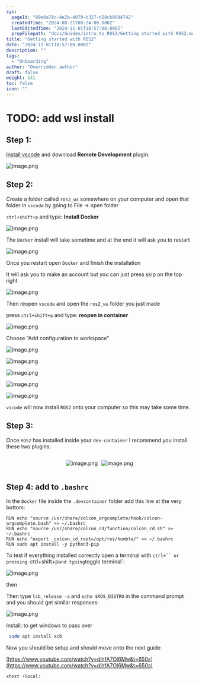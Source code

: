 ```yaml
---
sys:
  pageId: "89e0a78c-4e2b-4070-b327-d28cb0694742"
  createdTime: "2024-08-21T00:24:00.000Z"
  lastEditedTime: "2024-11-01T18:57:00.000Z"
  propFilepath: "docs/Guides/intro_to_ROS2/Getting started with ROS2.md"
title: "Getting started with ROS2"
date: "2024-11-01T18:57:00.000Z"
description: ""
tags:
  - "Onboarding"
author: "Overridden author"
draft: false
weight: 141
toc: false
icon: ""
---
```


# TODO: add wsl install

## Step 1:

[Install vscode](https://code.visualstudio.com/download) and download **Remote Development** plugin:

![image.png](https://prod-files-secure.s3.us-west-2.amazonaws.com/d518164a-d88e-44d1-a4ee-3adb3bd8bce0/efb52993-1881-4a40-b95e-6f020334f022/image.png?X-Amz-Algorithm=AWS4-HMAC-SHA256&X-Amz-Content-Sha256=UNSIGNED-PAYLOAD&X-Amz-Credential=ASIAZI2LB4666MFTZRKC%2F20250406%2Fus-west-2%2Fs3%2Faws4_request&X-Amz-Date=20250406T150706Z&X-Amz-Expires=3600&X-Amz-Security-Token=IQoJb3JpZ2luX2VjEMz%2F%2F%2F%2F%2F%2F%2F%2F%2F%2FwEaCXVzLXdlc3QtMiJHMEUCIQDa%2B5XFWZcpAYaqTvBBIiF7U1444%2B1gxPYyZmhx3qlyXgIgWTRIWULsu7G%2B5b70hRTfORAS8ZH2EguClXRxG1OZty4q%2FwMIRRAAGgw2Mzc0MjMxODM4MDUiDBR7HW2hVwnnLFiyYyrcA4wiC1ShHOoGhWRRoq9mpf76wCJu6KGsXBJCbn%2BfPDdt%2FLaYEdTpQesBWhcodjomJTiIarA67vLbt0MjmSznBQSMFbXXU6raiKeRa6OHaEt%2BNbdm161IMhfJFUWo2xl5GrLC4AXcZXkDSH8hVnyxpx6byQ0Ccy5aAQ5zIDWAzWADJVL0SGenmLc7GOM0EEh9%2BnZWyRienwwpCCJmN8Sk9t177dB5DkkMXoLR8%2FURnMrZznRuIkSCL9%2B7WxQa49JJT0%2Bz9x8bu6NE%2FOP0t%2Bp4UoJC%2FcHGtOS%2BRVgQmNoTvRKsDdWQKadBdWo%2Fne4HioeC8G3lhGTOd7Ak8w5np1Idg%2B6y9bQoW3eRqunSirxpAnS9HXy6i6l%2BUw6330BcRK3JZVYIiUjTIxmJZGt%2BtF5WZq%2F6hAWX9ambUWHtAL9I0eoYCWNqdKh6MoMzXDLCPZmR13CMb9v5dGXCRAjA3wfOcnK54Jxun20oc7sK8A%2B1g5DYHZ5TNKf%2BAXcBoeoqa1lSIlBGbX9YAx3CXVz9lzrkT3ltFpPYbQ9jLEI6cp6Azzuy6x985KIEs4POF5p3%2FIlwvuH3LuE6KNnaVSGy59Yb%2Fjg6Jhc5DEstOOG0yWr%2FTYjHJt5hPB7i6wlw0GXDMIvOyb8GOqUB9SJSBCiJ%2Be4lq7PIY6UWEb11CUpewrmcZQ%2BtMirRJVs5wDPkpnvRc2Pxe8qdoNWlUqQkph2lmLbPgPBu1yxoUrJbcbV4Cy7F2RiZ0CIoQ4BBQhkm9Cl%2FcCDEvL7gefUK13rVDA1DsedrUIsYlEDeGmgTek1S1UbP3puU5H9pBtC7gl9xZ3VqpN%2BZSyuBcfnHCe7yrpiMFYgXoi2mvbw7zp4SC9Qm&X-Amz-Signature=373e81c7dde9ad9120bda44e28efacf2c75782f0313379759db84c3f5f14463b&X-Amz-SignedHeaders=host&x-id=GetObject)

## Step 2:

Create a folder called `ros2_ws` somewhere on your computer and open that folder in `vscode` by going to File → open folder 

`ctrl+shift+p` and type: **Install Docker**

![image.png](https://prod-files-secure.s3.us-west-2.amazonaws.com/d518164a-d88e-44d1-a4ee-3adb3bd8bce0/2269dc0e-1cd5-47ff-bceb-c04ad9b2eab0/image.png?X-Amz-Algorithm=AWS4-HMAC-SHA256&X-Amz-Content-Sha256=UNSIGNED-PAYLOAD&X-Amz-Credential=ASIAZI2LB4666MFTZRKC%2F20250406%2Fus-west-2%2Fs3%2Faws4_request&X-Amz-Date=20250406T150706Z&X-Amz-Expires=3600&X-Amz-Security-Token=IQoJb3JpZ2luX2VjEMz%2F%2F%2F%2F%2F%2F%2F%2F%2F%2FwEaCXVzLXdlc3QtMiJHMEUCIQDa%2B5XFWZcpAYaqTvBBIiF7U1444%2B1gxPYyZmhx3qlyXgIgWTRIWULsu7G%2B5b70hRTfORAS8ZH2EguClXRxG1OZty4q%2FwMIRRAAGgw2Mzc0MjMxODM4MDUiDBR7HW2hVwnnLFiyYyrcA4wiC1ShHOoGhWRRoq9mpf76wCJu6KGsXBJCbn%2BfPDdt%2FLaYEdTpQesBWhcodjomJTiIarA67vLbt0MjmSznBQSMFbXXU6raiKeRa6OHaEt%2BNbdm161IMhfJFUWo2xl5GrLC4AXcZXkDSH8hVnyxpx6byQ0Ccy5aAQ5zIDWAzWADJVL0SGenmLc7GOM0EEh9%2BnZWyRienwwpCCJmN8Sk9t177dB5DkkMXoLR8%2FURnMrZznRuIkSCL9%2B7WxQa49JJT0%2Bz9x8bu6NE%2FOP0t%2Bp4UoJC%2FcHGtOS%2BRVgQmNoTvRKsDdWQKadBdWo%2Fne4HioeC8G3lhGTOd7Ak8w5np1Idg%2B6y9bQoW3eRqunSirxpAnS9HXy6i6l%2BUw6330BcRK3JZVYIiUjTIxmJZGt%2BtF5WZq%2F6hAWX9ambUWHtAL9I0eoYCWNqdKh6MoMzXDLCPZmR13CMb9v5dGXCRAjA3wfOcnK54Jxun20oc7sK8A%2B1g5DYHZ5TNKf%2BAXcBoeoqa1lSIlBGbX9YAx3CXVz9lzrkT3ltFpPYbQ9jLEI6cp6Azzuy6x985KIEs4POF5p3%2FIlwvuH3LuE6KNnaVSGy59Yb%2Fjg6Jhc5DEstOOG0yWr%2FTYjHJt5hPB7i6wlw0GXDMIvOyb8GOqUB9SJSBCiJ%2Be4lq7PIY6UWEb11CUpewrmcZQ%2BtMirRJVs5wDPkpnvRc2Pxe8qdoNWlUqQkph2lmLbPgPBu1yxoUrJbcbV4Cy7F2RiZ0CIoQ4BBQhkm9Cl%2FcCDEvL7gefUK13rVDA1DsedrUIsYlEDeGmgTek1S1UbP3puU5H9pBtC7gl9xZ3VqpN%2BZSyuBcfnHCe7yrpiMFYgXoi2mvbw7zp4SC9Qm&X-Amz-Signature=0e682f2a945f0c0db92347529868197559f5453d017d4f83ee29b1c81d2ace8a&X-Amz-SignedHeaders=host&x-id=GetObject)

The `Docker` install will take sometime and at the end it will ask you to restart

![image.png](https://prod-files-secure.s3.us-west-2.amazonaws.com/d518164a-d88e-44d1-a4ee-3adb3bd8bce0/ed233f78-be33-4b1f-b89c-9c346c0e961e/image.png?X-Amz-Algorithm=AWS4-HMAC-SHA256&X-Amz-Content-Sha256=UNSIGNED-PAYLOAD&X-Amz-Credential=ASIAZI2LB4666MFTZRKC%2F20250406%2Fus-west-2%2Fs3%2Faws4_request&X-Amz-Date=20250406T150706Z&X-Amz-Expires=3600&X-Amz-Security-Token=IQoJb3JpZ2luX2VjEMz%2F%2F%2F%2F%2F%2F%2F%2F%2F%2FwEaCXVzLXdlc3QtMiJHMEUCIQDa%2B5XFWZcpAYaqTvBBIiF7U1444%2B1gxPYyZmhx3qlyXgIgWTRIWULsu7G%2B5b70hRTfORAS8ZH2EguClXRxG1OZty4q%2FwMIRRAAGgw2Mzc0MjMxODM4MDUiDBR7HW2hVwnnLFiyYyrcA4wiC1ShHOoGhWRRoq9mpf76wCJu6KGsXBJCbn%2BfPDdt%2FLaYEdTpQesBWhcodjomJTiIarA67vLbt0MjmSznBQSMFbXXU6raiKeRa6OHaEt%2BNbdm161IMhfJFUWo2xl5GrLC4AXcZXkDSH8hVnyxpx6byQ0Ccy5aAQ5zIDWAzWADJVL0SGenmLc7GOM0EEh9%2BnZWyRienwwpCCJmN8Sk9t177dB5DkkMXoLR8%2FURnMrZznRuIkSCL9%2B7WxQa49JJT0%2Bz9x8bu6NE%2FOP0t%2Bp4UoJC%2FcHGtOS%2BRVgQmNoTvRKsDdWQKadBdWo%2Fne4HioeC8G3lhGTOd7Ak8w5np1Idg%2B6y9bQoW3eRqunSirxpAnS9HXy6i6l%2BUw6330BcRK3JZVYIiUjTIxmJZGt%2BtF5WZq%2F6hAWX9ambUWHtAL9I0eoYCWNqdKh6MoMzXDLCPZmR13CMb9v5dGXCRAjA3wfOcnK54Jxun20oc7sK8A%2B1g5DYHZ5TNKf%2BAXcBoeoqa1lSIlBGbX9YAx3CXVz9lzrkT3ltFpPYbQ9jLEI6cp6Azzuy6x985KIEs4POF5p3%2FIlwvuH3LuE6KNnaVSGy59Yb%2Fjg6Jhc5DEstOOG0yWr%2FTYjHJt5hPB7i6wlw0GXDMIvOyb8GOqUB9SJSBCiJ%2Be4lq7PIY6UWEb11CUpewrmcZQ%2BtMirRJVs5wDPkpnvRc2Pxe8qdoNWlUqQkph2lmLbPgPBu1yxoUrJbcbV4Cy7F2RiZ0CIoQ4BBQhkm9Cl%2FcCDEvL7gefUK13rVDA1DsedrUIsYlEDeGmgTek1S1UbP3puU5H9pBtC7gl9xZ3VqpN%2BZSyuBcfnHCe7yrpiMFYgXoi2mvbw7zp4SC9Qm&X-Amz-Signature=d793020ca1e51e13083e2f8cc8bf7f02d86e001bd75150a08a3864327fb5772b&X-Amz-SignedHeaders=host&x-id=GetObject)

Once you restart open `Docker` and finish the installation

It will ask you to make an account but you can just press skip on the top right

![image.png](https://prod-files-secure.s3.us-west-2.amazonaws.com/d518164a-d88e-44d1-a4ee-3adb3bd8bce0/21010ad9-1659-4fd9-9f59-9932a09b2a3d/image.png?X-Amz-Algorithm=AWS4-HMAC-SHA256&X-Amz-Content-Sha256=UNSIGNED-PAYLOAD&X-Amz-Credential=ASIAZI2LB4666MFTZRKC%2F20250406%2Fus-west-2%2Fs3%2Faws4_request&X-Amz-Date=20250406T150706Z&X-Amz-Expires=3600&X-Amz-Security-Token=IQoJb3JpZ2luX2VjEMz%2F%2F%2F%2F%2F%2F%2F%2F%2F%2FwEaCXVzLXdlc3QtMiJHMEUCIQDa%2B5XFWZcpAYaqTvBBIiF7U1444%2B1gxPYyZmhx3qlyXgIgWTRIWULsu7G%2B5b70hRTfORAS8ZH2EguClXRxG1OZty4q%2FwMIRRAAGgw2Mzc0MjMxODM4MDUiDBR7HW2hVwnnLFiyYyrcA4wiC1ShHOoGhWRRoq9mpf76wCJu6KGsXBJCbn%2BfPDdt%2FLaYEdTpQesBWhcodjomJTiIarA67vLbt0MjmSznBQSMFbXXU6raiKeRa6OHaEt%2BNbdm161IMhfJFUWo2xl5GrLC4AXcZXkDSH8hVnyxpx6byQ0Ccy5aAQ5zIDWAzWADJVL0SGenmLc7GOM0EEh9%2BnZWyRienwwpCCJmN8Sk9t177dB5DkkMXoLR8%2FURnMrZznRuIkSCL9%2B7WxQa49JJT0%2Bz9x8bu6NE%2FOP0t%2Bp4UoJC%2FcHGtOS%2BRVgQmNoTvRKsDdWQKadBdWo%2Fne4HioeC8G3lhGTOd7Ak8w5np1Idg%2B6y9bQoW3eRqunSirxpAnS9HXy6i6l%2BUw6330BcRK3JZVYIiUjTIxmJZGt%2BtF5WZq%2F6hAWX9ambUWHtAL9I0eoYCWNqdKh6MoMzXDLCPZmR13CMb9v5dGXCRAjA3wfOcnK54Jxun20oc7sK8A%2B1g5DYHZ5TNKf%2BAXcBoeoqa1lSIlBGbX9YAx3CXVz9lzrkT3ltFpPYbQ9jLEI6cp6Azzuy6x985KIEs4POF5p3%2FIlwvuH3LuE6KNnaVSGy59Yb%2Fjg6Jhc5DEstOOG0yWr%2FTYjHJt5hPB7i6wlw0GXDMIvOyb8GOqUB9SJSBCiJ%2Be4lq7PIY6UWEb11CUpewrmcZQ%2BtMirRJVs5wDPkpnvRc2Pxe8qdoNWlUqQkph2lmLbPgPBu1yxoUrJbcbV4Cy7F2RiZ0CIoQ4BBQhkm9Cl%2FcCDEvL7gefUK13rVDA1DsedrUIsYlEDeGmgTek1S1UbP3puU5H9pBtC7gl9xZ3VqpN%2BZSyuBcfnHCe7yrpiMFYgXoi2mvbw7zp4SC9Qm&X-Amz-Signature=3ce7ec7f4bf4e769d166417b7b6a36e7cb755cd3a2c7c14adcb331c67cfcc314&X-Amz-SignedHeaders=host&x-id=GetObject)

Then reopen `vscode` and open the `ros2_ws` folder you just made

press `ctrl+shift+p` and type: **reopen in container**

![image.png](https://prod-files-secure.s3.us-west-2.amazonaws.com/d518164a-d88e-44d1-a4ee-3adb3bd8bce0/4e93b8c2-41ad-488c-8095-c74205196118/image.png?X-Amz-Algorithm=AWS4-HMAC-SHA256&X-Amz-Content-Sha256=UNSIGNED-PAYLOAD&X-Amz-Credential=ASIAZI2LB4666MFTZRKC%2F20250406%2Fus-west-2%2Fs3%2Faws4_request&X-Amz-Date=20250406T150706Z&X-Amz-Expires=3600&X-Amz-Security-Token=IQoJb3JpZ2luX2VjEMz%2F%2F%2F%2F%2F%2F%2F%2F%2F%2FwEaCXVzLXdlc3QtMiJHMEUCIQDa%2B5XFWZcpAYaqTvBBIiF7U1444%2B1gxPYyZmhx3qlyXgIgWTRIWULsu7G%2B5b70hRTfORAS8ZH2EguClXRxG1OZty4q%2FwMIRRAAGgw2Mzc0MjMxODM4MDUiDBR7HW2hVwnnLFiyYyrcA4wiC1ShHOoGhWRRoq9mpf76wCJu6KGsXBJCbn%2BfPDdt%2FLaYEdTpQesBWhcodjomJTiIarA67vLbt0MjmSznBQSMFbXXU6raiKeRa6OHaEt%2BNbdm161IMhfJFUWo2xl5GrLC4AXcZXkDSH8hVnyxpx6byQ0Ccy5aAQ5zIDWAzWADJVL0SGenmLc7GOM0EEh9%2BnZWyRienwwpCCJmN8Sk9t177dB5DkkMXoLR8%2FURnMrZznRuIkSCL9%2B7WxQa49JJT0%2Bz9x8bu6NE%2FOP0t%2Bp4UoJC%2FcHGtOS%2BRVgQmNoTvRKsDdWQKadBdWo%2Fne4HioeC8G3lhGTOd7Ak8w5np1Idg%2B6y9bQoW3eRqunSirxpAnS9HXy6i6l%2BUw6330BcRK3JZVYIiUjTIxmJZGt%2BtF5WZq%2F6hAWX9ambUWHtAL9I0eoYCWNqdKh6MoMzXDLCPZmR13CMb9v5dGXCRAjA3wfOcnK54Jxun20oc7sK8A%2B1g5DYHZ5TNKf%2BAXcBoeoqa1lSIlBGbX9YAx3CXVz9lzrkT3ltFpPYbQ9jLEI6cp6Azzuy6x985KIEs4POF5p3%2FIlwvuH3LuE6KNnaVSGy59Yb%2Fjg6Jhc5DEstOOG0yWr%2FTYjHJt5hPB7i6wlw0GXDMIvOyb8GOqUB9SJSBCiJ%2Be4lq7PIY6UWEb11CUpewrmcZQ%2BtMirRJVs5wDPkpnvRc2Pxe8qdoNWlUqQkph2lmLbPgPBu1yxoUrJbcbV4Cy7F2RiZ0CIoQ4BBQhkm9Cl%2FcCDEvL7gefUK13rVDA1DsedrUIsYlEDeGmgTek1S1UbP3puU5H9pBtC7gl9xZ3VqpN%2BZSyuBcfnHCe7yrpiMFYgXoi2mvbw7zp4SC9Qm&X-Amz-Signature=01a21ecf7aec34855661d05cd23eba71fc332c4b086ae919883717b97c7191a4&X-Amz-SignedHeaders=host&x-id=GetObject)

Choose “Add configuration to workspace”

![image.png](https://prod-files-secure.s3.us-west-2.amazonaws.com/d518164a-d88e-44d1-a4ee-3adb3bd8bce0/9560b282-5060-4989-ba37-97e7b2c22476/image.png?X-Amz-Algorithm=AWS4-HMAC-SHA256&X-Amz-Content-Sha256=UNSIGNED-PAYLOAD&X-Amz-Credential=ASIAZI2LB4666MFTZRKC%2F20250406%2Fus-west-2%2Fs3%2Faws4_request&X-Amz-Date=20250406T150706Z&X-Amz-Expires=3600&X-Amz-Security-Token=IQoJb3JpZ2luX2VjEMz%2F%2F%2F%2F%2F%2F%2F%2F%2F%2FwEaCXVzLXdlc3QtMiJHMEUCIQDa%2B5XFWZcpAYaqTvBBIiF7U1444%2B1gxPYyZmhx3qlyXgIgWTRIWULsu7G%2B5b70hRTfORAS8ZH2EguClXRxG1OZty4q%2FwMIRRAAGgw2Mzc0MjMxODM4MDUiDBR7HW2hVwnnLFiyYyrcA4wiC1ShHOoGhWRRoq9mpf76wCJu6KGsXBJCbn%2BfPDdt%2FLaYEdTpQesBWhcodjomJTiIarA67vLbt0MjmSznBQSMFbXXU6raiKeRa6OHaEt%2BNbdm161IMhfJFUWo2xl5GrLC4AXcZXkDSH8hVnyxpx6byQ0Ccy5aAQ5zIDWAzWADJVL0SGenmLc7GOM0EEh9%2BnZWyRienwwpCCJmN8Sk9t177dB5DkkMXoLR8%2FURnMrZznRuIkSCL9%2B7WxQa49JJT0%2Bz9x8bu6NE%2FOP0t%2Bp4UoJC%2FcHGtOS%2BRVgQmNoTvRKsDdWQKadBdWo%2Fne4HioeC8G3lhGTOd7Ak8w5np1Idg%2B6y9bQoW3eRqunSirxpAnS9HXy6i6l%2BUw6330BcRK3JZVYIiUjTIxmJZGt%2BtF5WZq%2F6hAWX9ambUWHtAL9I0eoYCWNqdKh6MoMzXDLCPZmR13CMb9v5dGXCRAjA3wfOcnK54Jxun20oc7sK8A%2B1g5DYHZ5TNKf%2BAXcBoeoqa1lSIlBGbX9YAx3CXVz9lzrkT3ltFpPYbQ9jLEI6cp6Azzuy6x985KIEs4POF5p3%2FIlwvuH3LuE6KNnaVSGy59Yb%2Fjg6Jhc5DEstOOG0yWr%2FTYjHJt5hPB7i6wlw0GXDMIvOyb8GOqUB9SJSBCiJ%2Be4lq7PIY6UWEb11CUpewrmcZQ%2BtMirRJVs5wDPkpnvRc2Pxe8qdoNWlUqQkph2lmLbPgPBu1yxoUrJbcbV4Cy7F2RiZ0CIoQ4BBQhkm9Cl%2FcCDEvL7gefUK13rVDA1DsedrUIsYlEDeGmgTek1S1UbP3puU5H9pBtC7gl9xZ3VqpN%2BZSyuBcfnHCe7yrpiMFYgXoi2mvbw7zp4SC9Qm&X-Amz-Signature=d3606d9e96c46eb286c6a43bb1eaf56e02897e14eb9b9a4d6f11fca1a7145c7e&X-Amz-SignedHeaders=host&x-id=GetObject)

![image.png](https://prod-files-secure.s3.us-west-2.amazonaws.com/d518164a-d88e-44d1-a4ee-3adb3bd8bce0/2ee63f81-886b-48e8-a553-dc6e5eac99e4/image.png?X-Amz-Algorithm=AWS4-HMAC-SHA256&X-Amz-Content-Sha256=UNSIGNED-PAYLOAD&X-Amz-Credential=ASIAZI2LB4666MFTZRKC%2F20250406%2Fus-west-2%2Fs3%2Faws4_request&X-Amz-Date=20250406T150706Z&X-Amz-Expires=3600&X-Amz-Security-Token=IQoJb3JpZ2luX2VjEMz%2F%2F%2F%2F%2F%2F%2F%2F%2F%2FwEaCXVzLXdlc3QtMiJHMEUCIQDa%2B5XFWZcpAYaqTvBBIiF7U1444%2B1gxPYyZmhx3qlyXgIgWTRIWULsu7G%2B5b70hRTfORAS8ZH2EguClXRxG1OZty4q%2FwMIRRAAGgw2Mzc0MjMxODM4MDUiDBR7HW2hVwnnLFiyYyrcA4wiC1ShHOoGhWRRoq9mpf76wCJu6KGsXBJCbn%2BfPDdt%2FLaYEdTpQesBWhcodjomJTiIarA67vLbt0MjmSznBQSMFbXXU6raiKeRa6OHaEt%2BNbdm161IMhfJFUWo2xl5GrLC4AXcZXkDSH8hVnyxpx6byQ0Ccy5aAQ5zIDWAzWADJVL0SGenmLc7GOM0EEh9%2BnZWyRienwwpCCJmN8Sk9t177dB5DkkMXoLR8%2FURnMrZznRuIkSCL9%2B7WxQa49JJT0%2Bz9x8bu6NE%2FOP0t%2Bp4UoJC%2FcHGtOS%2BRVgQmNoTvRKsDdWQKadBdWo%2Fne4HioeC8G3lhGTOd7Ak8w5np1Idg%2B6y9bQoW3eRqunSirxpAnS9HXy6i6l%2BUw6330BcRK3JZVYIiUjTIxmJZGt%2BtF5WZq%2F6hAWX9ambUWHtAL9I0eoYCWNqdKh6MoMzXDLCPZmR13CMb9v5dGXCRAjA3wfOcnK54Jxun20oc7sK8A%2B1g5DYHZ5TNKf%2BAXcBoeoqa1lSIlBGbX9YAx3CXVz9lzrkT3ltFpPYbQ9jLEI6cp6Azzuy6x985KIEs4POF5p3%2FIlwvuH3LuE6KNnaVSGy59Yb%2Fjg6Jhc5DEstOOG0yWr%2FTYjHJt5hPB7i6wlw0GXDMIvOyb8GOqUB9SJSBCiJ%2Be4lq7PIY6UWEb11CUpewrmcZQ%2BtMirRJVs5wDPkpnvRc2Pxe8qdoNWlUqQkph2lmLbPgPBu1yxoUrJbcbV4Cy7F2RiZ0CIoQ4BBQhkm9Cl%2FcCDEvL7gefUK13rVDA1DsedrUIsYlEDeGmgTek1S1UbP3puU5H9pBtC7gl9xZ3VqpN%2BZSyuBcfnHCe7yrpiMFYgXoi2mvbw7zp4SC9Qm&X-Amz-Signature=3d552fcd094bfddc013b67d9ad908210af2b27c30ade081a2da69ece31717fbe&X-Amz-SignedHeaders=host&x-id=GetObject)

![image.png](https://prod-files-secure.s3.us-west-2.amazonaws.com/d518164a-d88e-44d1-a4ee-3adb3bd8bce0/ae1580b2-b048-407e-aed9-b584224a7a04/image.png?X-Amz-Algorithm=AWS4-HMAC-SHA256&X-Amz-Content-Sha256=UNSIGNED-PAYLOAD&X-Amz-Credential=ASIAZI2LB4666MFTZRKC%2F20250406%2Fus-west-2%2Fs3%2Faws4_request&X-Amz-Date=20250406T150706Z&X-Amz-Expires=3600&X-Amz-Security-Token=IQoJb3JpZ2luX2VjEMz%2F%2F%2F%2F%2F%2F%2F%2F%2F%2FwEaCXVzLXdlc3QtMiJHMEUCIQDa%2B5XFWZcpAYaqTvBBIiF7U1444%2B1gxPYyZmhx3qlyXgIgWTRIWULsu7G%2B5b70hRTfORAS8ZH2EguClXRxG1OZty4q%2FwMIRRAAGgw2Mzc0MjMxODM4MDUiDBR7HW2hVwnnLFiyYyrcA4wiC1ShHOoGhWRRoq9mpf76wCJu6KGsXBJCbn%2BfPDdt%2FLaYEdTpQesBWhcodjomJTiIarA67vLbt0MjmSznBQSMFbXXU6raiKeRa6OHaEt%2BNbdm161IMhfJFUWo2xl5GrLC4AXcZXkDSH8hVnyxpx6byQ0Ccy5aAQ5zIDWAzWADJVL0SGenmLc7GOM0EEh9%2BnZWyRienwwpCCJmN8Sk9t177dB5DkkMXoLR8%2FURnMrZznRuIkSCL9%2B7WxQa49JJT0%2Bz9x8bu6NE%2FOP0t%2Bp4UoJC%2FcHGtOS%2BRVgQmNoTvRKsDdWQKadBdWo%2Fne4HioeC8G3lhGTOd7Ak8w5np1Idg%2B6y9bQoW3eRqunSirxpAnS9HXy6i6l%2BUw6330BcRK3JZVYIiUjTIxmJZGt%2BtF5WZq%2F6hAWX9ambUWHtAL9I0eoYCWNqdKh6MoMzXDLCPZmR13CMb9v5dGXCRAjA3wfOcnK54Jxun20oc7sK8A%2B1g5DYHZ5TNKf%2BAXcBoeoqa1lSIlBGbX9YAx3CXVz9lzrkT3ltFpPYbQ9jLEI6cp6Azzuy6x985KIEs4POF5p3%2FIlwvuH3LuE6KNnaVSGy59Yb%2Fjg6Jhc5DEstOOG0yWr%2FTYjHJt5hPB7i6wlw0GXDMIvOyb8GOqUB9SJSBCiJ%2Be4lq7PIY6UWEb11CUpewrmcZQ%2BtMirRJVs5wDPkpnvRc2Pxe8qdoNWlUqQkph2lmLbPgPBu1yxoUrJbcbV4Cy7F2RiZ0CIoQ4BBQhkm9Cl%2FcCDEvL7gefUK13rVDA1DsedrUIsYlEDeGmgTek1S1UbP3puU5H9pBtC7gl9xZ3VqpN%2BZSyuBcfnHCe7yrpiMFYgXoi2mvbw7zp4SC9Qm&X-Amz-Signature=43518de65b21b6692dbee6450f283a2c96e4d3c365012877dd4fbadb39be4aef&X-Amz-SignedHeaders=host&x-id=GetObject)

![image.png](https://prod-files-secure.s3.us-west-2.amazonaws.com/d518164a-d88e-44d1-a4ee-3adb3bd8bce0/53255b28-f75e-430f-b9e3-c0ac8577e42b/image.png?X-Amz-Algorithm=AWS4-HMAC-SHA256&X-Amz-Content-Sha256=UNSIGNED-PAYLOAD&X-Amz-Credential=ASIAZI2LB4666MFTZRKC%2F20250406%2Fus-west-2%2Fs3%2Faws4_request&X-Amz-Date=20250406T150706Z&X-Amz-Expires=3600&X-Amz-Security-Token=IQoJb3JpZ2luX2VjEMz%2F%2F%2F%2F%2F%2F%2F%2F%2F%2FwEaCXVzLXdlc3QtMiJHMEUCIQDa%2B5XFWZcpAYaqTvBBIiF7U1444%2B1gxPYyZmhx3qlyXgIgWTRIWULsu7G%2B5b70hRTfORAS8ZH2EguClXRxG1OZty4q%2FwMIRRAAGgw2Mzc0MjMxODM4MDUiDBR7HW2hVwnnLFiyYyrcA4wiC1ShHOoGhWRRoq9mpf76wCJu6KGsXBJCbn%2BfPDdt%2FLaYEdTpQesBWhcodjomJTiIarA67vLbt0MjmSznBQSMFbXXU6raiKeRa6OHaEt%2BNbdm161IMhfJFUWo2xl5GrLC4AXcZXkDSH8hVnyxpx6byQ0Ccy5aAQ5zIDWAzWADJVL0SGenmLc7GOM0EEh9%2BnZWyRienwwpCCJmN8Sk9t177dB5DkkMXoLR8%2FURnMrZznRuIkSCL9%2B7WxQa49JJT0%2Bz9x8bu6NE%2FOP0t%2Bp4UoJC%2FcHGtOS%2BRVgQmNoTvRKsDdWQKadBdWo%2Fne4HioeC8G3lhGTOd7Ak8w5np1Idg%2B6y9bQoW3eRqunSirxpAnS9HXy6i6l%2BUw6330BcRK3JZVYIiUjTIxmJZGt%2BtF5WZq%2F6hAWX9ambUWHtAL9I0eoYCWNqdKh6MoMzXDLCPZmR13CMb9v5dGXCRAjA3wfOcnK54Jxun20oc7sK8A%2B1g5DYHZ5TNKf%2BAXcBoeoqa1lSIlBGbX9YAx3CXVz9lzrkT3ltFpPYbQ9jLEI6cp6Azzuy6x985KIEs4POF5p3%2FIlwvuH3LuE6KNnaVSGy59Yb%2Fjg6Jhc5DEstOOG0yWr%2FTYjHJt5hPB7i6wlw0GXDMIvOyb8GOqUB9SJSBCiJ%2Be4lq7PIY6UWEb11CUpewrmcZQ%2BtMirRJVs5wDPkpnvRc2Pxe8qdoNWlUqQkph2lmLbPgPBu1yxoUrJbcbV4Cy7F2RiZ0CIoQ4BBQhkm9Cl%2FcCDEvL7gefUK13rVDA1DsedrUIsYlEDeGmgTek1S1UbP3puU5H9pBtC7gl9xZ3VqpN%2BZSyuBcfnHCe7yrpiMFYgXoi2mvbw7zp4SC9Qm&X-Amz-Signature=cb6a9172f5c5ddf83001bcf6ca129698e71b646c785758e589162b88b4b5c803&X-Amz-SignedHeaders=host&x-id=GetObject)

![image.png](https://prod-files-secure.s3.us-west-2.amazonaws.com/d518164a-d88e-44d1-a4ee-3adb3bd8bce0/7c562767-5af9-4ffb-97d1-327bcdf4ee00/image.png?X-Amz-Algorithm=AWS4-HMAC-SHA256&X-Amz-Content-Sha256=UNSIGNED-PAYLOAD&X-Amz-Credential=ASIAZI2LB4666MFTZRKC%2F20250406%2Fus-west-2%2Fs3%2Faws4_request&X-Amz-Date=20250406T150706Z&X-Amz-Expires=3600&X-Amz-Security-Token=IQoJb3JpZ2luX2VjEMz%2F%2F%2F%2F%2F%2F%2F%2F%2F%2FwEaCXVzLXdlc3QtMiJHMEUCIQDa%2B5XFWZcpAYaqTvBBIiF7U1444%2B1gxPYyZmhx3qlyXgIgWTRIWULsu7G%2B5b70hRTfORAS8ZH2EguClXRxG1OZty4q%2FwMIRRAAGgw2Mzc0MjMxODM4MDUiDBR7HW2hVwnnLFiyYyrcA4wiC1ShHOoGhWRRoq9mpf76wCJu6KGsXBJCbn%2BfPDdt%2FLaYEdTpQesBWhcodjomJTiIarA67vLbt0MjmSznBQSMFbXXU6raiKeRa6OHaEt%2BNbdm161IMhfJFUWo2xl5GrLC4AXcZXkDSH8hVnyxpx6byQ0Ccy5aAQ5zIDWAzWADJVL0SGenmLc7GOM0EEh9%2BnZWyRienwwpCCJmN8Sk9t177dB5DkkMXoLR8%2FURnMrZznRuIkSCL9%2B7WxQa49JJT0%2Bz9x8bu6NE%2FOP0t%2Bp4UoJC%2FcHGtOS%2BRVgQmNoTvRKsDdWQKadBdWo%2Fne4HioeC8G3lhGTOd7Ak8w5np1Idg%2B6y9bQoW3eRqunSirxpAnS9HXy6i6l%2BUw6330BcRK3JZVYIiUjTIxmJZGt%2BtF5WZq%2F6hAWX9ambUWHtAL9I0eoYCWNqdKh6MoMzXDLCPZmR13CMb9v5dGXCRAjA3wfOcnK54Jxun20oc7sK8A%2B1g5DYHZ5TNKf%2BAXcBoeoqa1lSIlBGbX9YAx3CXVz9lzrkT3ltFpPYbQ9jLEI6cp6Azzuy6x985KIEs4POF5p3%2FIlwvuH3LuE6KNnaVSGy59Yb%2Fjg6Jhc5DEstOOG0yWr%2FTYjHJt5hPB7i6wlw0GXDMIvOyb8GOqUB9SJSBCiJ%2Be4lq7PIY6UWEb11CUpewrmcZQ%2BtMirRJVs5wDPkpnvRc2Pxe8qdoNWlUqQkph2lmLbPgPBu1yxoUrJbcbV4Cy7F2RiZ0CIoQ4BBQhkm9Cl%2FcCDEvL7gefUK13rVDA1DsedrUIsYlEDeGmgTek1S1UbP3puU5H9pBtC7gl9xZ3VqpN%2BZSyuBcfnHCe7yrpiMFYgXoi2mvbw7zp4SC9Qm&X-Amz-Signature=fbdb077b1aafc9524adf6f671029fc7e882d072cbdbde00396f5fa7b0115ddc6&X-Amz-SignedHeaders=host&x-id=GetObject)

`vscode` will now install `ROS2` onto your computer so this may take some time.

## Step 3:

Once `ROS2` has installed inside your `dev-container` I recommend you install these two plugins:

<div style="display: flex;flex-direction: row; column-gap:10px; max-width: 630px;justify-content: center;">
<div>

![image.png](https://prod-files-secure.s3.us-west-2.amazonaws.com/d518164a-d88e-44d1-a4ee-3adb3bd8bce0/3fc3d550-5a54-4ba1-ba6b-faa01cdb7369/image.png?X-Amz-Algorithm=AWS4-HMAC-SHA256&X-Amz-Content-Sha256=UNSIGNED-PAYLOAD&X-Amz-Credential=ASIAZI2LB466WH2G2PIX%2F20250406%2Fus-west-2%2Fs3%2Faws4_request&X-Amz-Date=20250406T150708Z&X-Amz-Expires=3600&X-Amz-Security-Token=IQoJb3JpZ2luX2VjEM%2F%2F%2F%2F%2F%2F%2F%2F%2F%2F%2FwEaCXVzLXdlc3QtMiJHMEUCIEvG6OC5sVzxvYS1gJavGLJ72g6mPIWQa0gOr7pDjljJAiEAuXjvjYSrmXwvLvWautE0LgmcfWTzj2suqKeSJgNn500q%2FwMISBAAGgw2Mzc0MjMxODM4MDUiDKvKCrQiXsooVZuCrircA7oKFPyAoWBN9j6L%2B7PIF4Os987xxmaHs0OTUH42AQb9Ksqp%2F0kx0enO6D%2B29GakX%2BvCK%2BbSadpjB9%2BMOuGpyTqv%2FKIICELFGG6%2FVh40seUDRX8jlDvgps8y1Cg4B4IR%2FKGXZ%2F1YPbdr3TZzGAtj2wKeqXydNXfQpWCFuJ2jJJwF%2F4CtwgH0IDqBNVwp6wKXBjAwpKcIo6VQRGpg4f%2BUcVReXrvDLC4h0kfm5drDnY9SOSeEdTJfYKyWkkz7AlTDXaNWNVqVYGoicKsOU0c0qS1hRINj%2BQrRs%2Fs0VbpaZqEo0EuetT64ivTuKMKygKRm7RClG0Wux5mOoFujAGrBjYX1dmAlEUHbCySPepDmPgDaSmUncGXnnzPttvQfNJDXZZjNn45NLfsNZkbWvQGS9wo5psptenqv8nEVNGWv1NbSnKtZFU%2BtRy6Jd%2FoeWfg5gR456c8deVx8xHSSyzC%2FOAcWTRHjjMXS%2BfvH6803hPwIvOmBCVVwOGTDdfw8je4WINX0R0fyOY8E3nRzw7wXzVHTLaf3N%2B1rNXPR2p%2BdfNUt63HGZTkb%2FKtESiwWeaTR0Eg6v6XTc5EDtZ77a8HQTKki38z%2BImMOWl88SfJ6i%2F0btXpO2B%2B9KW96wKs%2BMMKiyr8GOqUBMAV1%2BmE8BbKgJwPJJU%2FAnV3rAnbIsUXpX9lyf1kIRrfrvR4OyARU1D%2Fru62AxqREa5VnIcPtXYhBsW0kpIjN56jrur4XZdFn6Srg0yeh3Cc4nTE%2FtkxtZOZiGTNvUFnJXvv8w4wirt0WXEZRzTJDKSZdjGixsG5EFq2HOL16xc15rhnb5Q4Ssfe5JRVHOpYYkURReUmVO3nkZpr%2F5%2F4F2iM5aMJE&X-Amz-Signature=fea36b5e3e5799dcb54a42964d960ec8eaa5bf63a27eb0e147b4f537343c2140&X-Amz-SignedHeaders=host&x-id=GetObject)

</div>
<div>

![image.png](https://prod-files-secure.s3.us-west-2.amazonaws.com/d518164a-d88e-44d1-a4ee-3adb3bd8bce0/d994cc66-13c2-4093-a5a3-f84cf4601a82/image.png?X-Amz-Algorithm=AWS4-HMAC-SHA256&X-Amz-Content-Sha256=UNSIGNED-PAYLOAD&X-Amz-Credential=ASIAZI2LB4667NV4BXZE%2F20250406%2Fus-west-2%2Fs3%2Faws4_request&X-Amz-Date=20250406T150708Z&X-Amz-Expires=3600&X-Amz-Security-Token=IQoJb3JpZ2luX2VjEM%2F%2F%2F%2F%2F%2F%2F%2F%2F%2F%2FwEaCXVzLXdlc3QtMiJHMEUCIQD3TMR7Tp0a%2BVBHcFafLxngv%2BiN0LT0rGNsMebMIZU8QAIgCQ6QLoxGwj47oPjcPuW2WrrIOLnXY4ADpeiVokCjnNwq%2FwMIRxAAGgw2Mzc0MjMxODM4MDUiDJVO9BBTLhku8tw4KSrcA3l5BFS3ozuFJlJRxWqeqmT8EpXTCf9HZxZqLie8YpGogUlrxuX%2F%2BYu9lBDsxA60Sk2KmyhwMfr3aJzB7yFcn3Q4eUn5xfW6WOpIkk5mUCtuJ%2BoZ5hF1B4FILXTBE5XCyl51v6jOAfTStNjABuoQPw3RdDrTZ3kxYMPTM4gnCxbRbNIqSOkfoC7JdpFdTzS46zS%2BtE0PQRF%2FWtNznGJLUxGuBWdW72f3Utn8GfGmpkjEr00jH7fOPVo9fcj1EjZ0utm0dGxzgO7IR4BLyGl9RjaEWAArmnDfcsU0kIY6SG9kzBdv5xEGf5t0TBi2uOo3sw%2BrMZGOo9j1rJrJQlQyPr31vqUNoD7%2BSmB%2FkQzpB2qondKCp7pl%2BNW1mAOHGKERluGoUSTJfwJVg71oNfS6kLnq3TijSXyvz8kb9KdLkioWlRV%2B2hK%2F9o3UQnLNGxo5e13eRTwn1d%2BPF5GVaUf1jT7Lppp7irntgG5po%2FusoBWq1Bxaqq9hCZeiuaju2EeEI2JeosfzbKgiZ2URv1kfOC7UHEeqiA6JlB0OETODK6MAGaRA98ynufloW8qKS5lpN900G9R87F8lV2iuUCfqiA2RvszNMXpO2EMKKYI6sOPeKkRpBFJj%2BQ%2FUi5OzML6byr8GOqUB5Fwh98LoOYpIe2kbKScXbqXjkNJO%2BuWr8%2B9W16%2FUUJOAxPyFWJPw66h0EMfQe5A06rWJIzKW8FSt3h0AP9nNqPP6L06CyrTnjZBCpGb8J0CGUE3kPVuIwAEJTF0vSsLaeO4BZOhin3PI%2BK3s65Q91FA5kIuvaxNTHxbCoLj3rwJEv%2FDNBZ1DqMTkD9NijF05RCufaZhjlLRWn5fsmydgYH5f789J&X-Amz-Signature=a68163eae08fb2ffbe566c25814d6c9d16fb1534e6734c669623f971b527f208&X-Amz-SignedHeaders=host&x-id=GetObject)

</div>
</div>

## Step 4: add to `.bashrc`

In the `Docker` file inside the `.devcontainer` folder add this line at the very bottom: 

```docker
RUN echo "source /usr/share/colcon_argcomplete/hook/colcon-argcomplete.bash" >> ~/.bashrc
RUN echo "source /usr/share/colcon_cd/function/colcon_cd.sh" >> ~/.bashrc
RUN echo "export _colcon_cd_root=/opt/ros/humble/" >> ~/.bashrc
RUN sudo apt install -y python3-pip 
```

To test if everything installed correctly open a terminal with `ctrl+`` or pressing `ctrl+shift+p` and typing `toggle terminal`:

![image.png](https://prod-files-secure.s3.us-west-2.amazonaws.com/d518164a-d88e-44d1-a4ee-3adb3bd8bce0/6a4943d8-b04e-4c02-9a58-775f3384d1a5/image.png?X-Amz-Algorithm=AWS4-HMAC-SHA256&X-Amz-Content-Sha256=UNSIGNED-PAYLOAD&X-Amz-Credential=ASIAZI2LB4666MFTZRKC%2F20250406%2Fus-west-2%2Fs3%2Faws4_request&X-Amz-Date=20250406T150706Z&X-Amz-Expires=3600&X-Amz-Security-Token=IQoJb3JpZ2luX2VjEMz%2F%2F%2F%2F%2F%2F%2F%2F%2F%2FwEaCXVzLXdlc3QtMiJHMEUCIQDa%2B5XFWZcpAYaqTvBBIiF7U1444%2B1gxPYyZmhx3qlyXgIgWTRIWULsu7G%2B5b70hRTfORAS8ZH2EguClXRxG1OZty4q%2FwMIRRAAGgw2Mzc0MjMxODM4MDUiDBR7HW2hVwnnLFiyYyrcA4wiC1ShHOoGhWRRoq9mpf76wCJu6KGsXBJCbn%2BfPDdt%2FLaYEdTpQesBWhcodjomJTiIarA67vLbt0MjmSznBQSMFbXXU6raiKeRa6OHaEt%2BNbdm161IMhfJFUWo2xl5GrLC4AXcZXkDSH8hVnyxpx6byQ0Ccy5aAQ5zIDWAzWADJVL0SGenmLc7GOM0EEh9%2BnZWyRienwwpCCJmN8Sk9t177dB5DkkMXoLR8%2FURnMrZznRuIkSCL9%2B7WxQa49JJT0%2Bz9x8bu6NE%2FOP0t%2Bp4UoJC%2FcHGtOS%2BRVgQmNoTvRKsDdWQKadBdWo%2Fne4HioeC8G3lhGTOd7Ak8w5np1Idg%2B6y9bQoW3eRqunSirxpAnS9HXy6i6l%2BUw6330BcRK3JZVYIiUjTIxmJZGt%2BtF5WZq%2F6hAWX9ambUWHtAL9I0eoYCWNqdKh6MoMzXDLCPZmR13CMb9v5dGXCRAjA3wfOcnK54Jxun20oc7sK8A%2B1g5DYHZ5TNKf%2BAXcBoeoqa1lSIlBGbX9YAx3CXVz9lzrkT3ltFpPYbQ9jLEI6cp6Azzuy6x985KIEs4POF5p3%2FIlwvuH3LuE6KNnaVSGy59Yb%2Fjg6Jhc5DEstOOG0yWr%2FTYjHJt5hPB7i6wlw0GXDMIvOyb8GOqUB9SJSBCiJ%2Be4lq7PIY6UWEb11CUpewrmcZQ%2BtMirRJVs5wDPkpnvRc2Pxe8qdoNWlUqQkph2lmLbPgPBu1yxoUrJbcbV4Cy7F2RiZ0CIoQ4BBQhkm9Cl%2FcCDEvL7gefUK13rVDA1DsedrUIsYlEDeGmgTek1S1UbP3puU5H9pBtC7gl9xZ3VqpN%2BZSyuBcfnHCe7yrpiMFYgXoi2mvbw7zp4SC9Qm&X-Amz-Signature=82111fcf92eef04d5992cdf6b45e629fc735e651d156e139d2eb9ce1a18b4dbf&X-Amz-SignedHeaders=host&x-id=GetObject)

then 

Then type `lsb_release -a` and `echo $ROS_DISTRO` in the command prompt and you should get similar responses:

![image.png](https://prod-files-secure.s3.us-west-2.amazonaws.com/d518164a-d88e-44d1-a4ee-3adb3bd8bce0/3e635dec-a805-4e85-8b9e-d000e5b71a4e/image.png?X-Amz-Algorithm=AWS4-HMAC-SHA256&X-Amz-Content-Sha256=UNSIGNED-PAYLOAD&X-Amz-Credential=ASIAZI2LB4666MFTZRKC%2F20250406%2Fus-west-2%2Fs3%2Faws4_request&X-Amz-Date=20250406T150706Z&X-Amz-Expires=3600&X-Amz-Security-Token=IQoJb3JpZ2luX2VjEMz%2F%2F%2F%2F%2F%2F%2F%2F%2F%2FwEaCXVzLXdlc3QtMiJHMEUCIQDa%2B5XFWZcpAYaqTvBBIiF7U1444%2B1gxPYyZmhx3qlyXgIgWTRIWULsu7G%2B5b70hRTfORAS8ZH2EguClXRxG1OZty4q%2FwMIRRAAGgw2Mzc0MjMxODM4MDUiDBR7HW2hVwnnLFiyYyrcA4wiC1ShHOoGhWRRoq9mpf76wCJu6KGsXBJCbn%2BfPDdt%2FLaYEdTpQesBWhcodjomJTiIarA67vLbt0MjmSznBQSMFbXXU6raiKeRa6OHaEt%2BNbdm161IMhfJFUWo2xl5GrLC4AXcZXkDSH8hVnyxpx6byQ0Ccy5aAQ5zIDWAzWADJVL0SGenmLc7GOM0EEh9%2BnZWyRienwwpCCJmN8Sk9t177dB5DkkMXoLR8%2FURnMrZznRuIkSCL9%2B7WxQa49JJT0%2Bz9x8bu6NE%2FOP0t%2Bp4UoJC%2FcHGtOS%2BRVgQmNoTvRKsDdWQKadBdWo%2Fne4HioeC8G3lhGTOd7Ak8w5np1Idg%2B6y9bQoW3eRqunSirxpAnS9HXy6i6l%2BUw6330BcRK3JZVYIiUjTIxmJZGt%2BtF5WZq%2F6hAWX9ambUWHtAL9I0eoYCWNqdKh6MoMzXDLCPZmR13CMb9v5dGXCRAjA3wfOcnK54Jxun20oc7sK8A%2B1g5DYHZ5TNKf%2BAXcBoeoqa1lSIlBGbX9YAx3CXVz9lzrkT3ltFpPYbQ9jLEI6cp6Azzuy6x985KIEs4POF5p3%2FIlwvuH3LuE6KNnaVSGy59Yb%2Fjg6Jhc5DEstOOG0yWr%2FTYjHJt5hPB7i6wlw0GXDMIvOyb8GOqUB9SJSBCiJ%2Be4lq7PIY6UWEb11CUpewrmcZQ%2BtMirRJVs5wDPkpnvRc2Pxe8qdoNWlUqQkph2lmLbPgPBu1yxoUrJbcbV4Cy7F2RiZ0CIoQ4BBQhkm9Cl%2FcCDEvL7gefUK13rVDA1DsedrUIsYlEDeGmgTek1S1UbP3puU5H9pBtC7gl9xZ3VqpN%2BZSyuBcfnHCe7yrpiMFYgXoi2mvbw7zp4SC9Qm&X-Amz-Signature=f042e8afb76f6faa8af28ac063f2af18f91b1feee0d51fd555bc8509c7a25309&X-Amz-SignedHeaders=host&x-id=GetObject)

Install:  to get windows to pass over

```bash
 sudo apt install xcb
```

Now you should be setup and should move onto the next guide 

[https://www.youtube.com/watch?v=dihfA7Ol6Mw&t=650s](https://www.youtube.com/watch?v=dihfA7Ol6Mw&t=650s)

```python
xhost +local:
```
